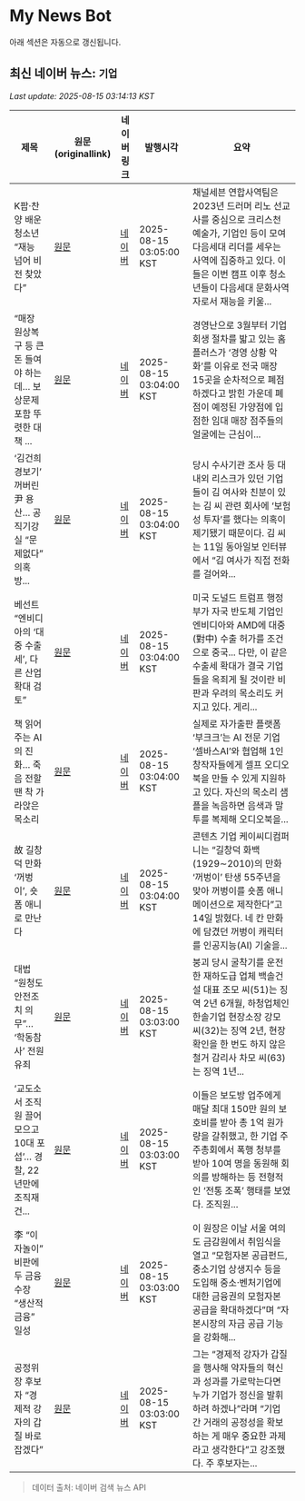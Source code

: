 # My News Bot

아래 섹션은 자동으로 갱신됩니다.

<!-- NEWS:START -->
## 최신 네이버 뉴스: `기업`
_Last update: 2025-08-15 03:14:13 KST_

| 제목 | 원문(originallink) | 네이버 링크 | 발행시각 | 요약 |
|---|---|---|---|---|
| K팝·찬양 배운 청소년 “재능 넘어 비전 찾았다” | [원문](https://www.kmib.co.kr/article/view.asp?arcid=1755158070&code=23111111&cp=nv) | [네이버](https://n.news.naver.com/mnews/article/005/0001796042?sid=103) | 2025-08-15 03:05:00 KST | 채널세븐 연합사역팀은 2023년 드러머 리노 선교사를 중심으로 크리스천 예술가, 기업인 등이 모여 다음세대 리더를 세우는 사역에 집중하고 있다. 이들은 이번 캠프 이후 청소년들이 다음세대 문화사역자로서 재능을 키울... |
| “매장 원상복구 등 큰돈 들여야 하는데… 보상문제 포함 뚜렷한 대책 ... | [원문](https://www.donga.com/news/Economy/article/all/20250814/132191201/2) | [네이버](https://n.news.naver.com/mnews/article/020/0003654439?sid=101) | 2025-08-15 03:04:00 KST | 경영난으로 3월부터 기업회생 절차를 밟고 있는 홈플러스가 ‘경영 상황 악화’를 이유로 전국 매장 15곳을 순차적으로 폐점하겠다고 밝힌 가운데 폐점이 예정된 가양점에 입점한 임대 매장 점주들의 얼굴에는 근심이... |
| ‘김건희 경보기’ 꺼버린 尹 용산… 공직기강실 “문제없다” 의혹 방... | [원문](https://www.donga.com/news/Society/article/all/20250815/132190966/2) | [네이버](https://n.news.naver.com/mnews/article/020/0003654448?sid=102) | 2025-08-15 03:04:00 KST | 당시 수사기관 조사 등 대내외 리스크가 있던 기업들이 김 여사와 친분이 있는 김 씨 관련 회사에 ‘보험성 투자’를 했다는 의혹이 제기됐기 때문이다. 김 씨는 11일 동아일보 인터뷰에서 “김 여사가 직접 전화를 걸어와... |
| 베선트 “엔비디아의 ‘대중 수출세’, 다른 산업 확대 검토” | [원문](https://www.donga.com/news/Inter/article/all/20250814/132191020/2) | [네이버](https://n.news.naver.com/mnews/article/020/0003654446?sid=104) | 2025-08-15 03:04:00 KST | 미국 도널드 트럼프 행정부가 자국 반도체 기업인 엔비디아와 AMD에 대중(對中) 수출 허가를 조건으로 중국... 다만, 이 같은 수출세 확대가 결국 기업들을 옥죄게 될 것이란 비판과 우려의 목소리도 커지고 있다. 게리... |
| 책 읽어주는 AI의 진화… 죽음 전할땐 착 가라앉은 목소리 | [원문](https://www.donga.com/news/Culture/article/all/20250814/132190800/2) | [네이버](https://n.news.naver.com/mnews/article/020/0003654452?sid=103) | 2025-08-15 03:04:00 KST | 실제로 자가출판 플랫폼 ‘부크크’는 AI 전문 기업 ‘셀바스AI’와 협업해 1인 창작자들에게 셀프 오디오북을 만들 수 있게 지원하고 있다. 자신의 목소리 샘플을 녹음하면 음색과 말투를 복제해 오디오북을... |
| 故 길창덕 만화 ‘꺼벙이’, 숏폼 애니로 만난다 | [원문](https://www.donga.com/news/People/article/all/20250814/132191123/2) | [네이버](https://n.news.naver.com/mnews/article/020/0003654444?sid=102) | 2025-08-15 03:04:00 KST | 콘텐츠 기업 케이씨디컴퍼니는 “길창덕 화백(1929∼2010)의 만화 ‘꺼벙이’ 탄생 55주년을 맞아 꺼벙이를 숏폼 애니메이션으로 제작한다”고 14일 밝혔다. 네 칸 만화에 담겼던 꺼벙이 캐릭터를 인공지능(AI) 기술을... |
| 대법 “원청도 안전조치 의무”… ‘학동참사’ 전원유죄 | [원문](https://www.donga.com/news/Society/article/all/20250814/132191005/2) | [네이버](https://n.news.naver.com/mnews/article/020/0003654421?sid=102) | 2025-08-15 03:03:00 KST | 붕괴 당시 굴착기를 운전한 재하도급 업체 백솔건설 대표 조모 씨(51)는 징역 2년 6개월, 하청업체인 한솔기업 현장소장 강모 씨(32)는 징역 2년, 현장 확인을 한 번도 하지 않은 철거 감리사 차모 씨(63)는 징역 1년... |
| ‘교도소서 조직원 끌어모으고 10대 포섭’… 경찰, 22년만에 조직재건... | [원문](https://www.donga.com/news/Society/article/all/20250814/132191007/2) | [네이버](https://n.news.naver.com/mnews/article/020/0003654420?sid=102) | 2025-08-15 03:03:00 KST | 이들은 보도방 업주에게 매달 최대 150만 원의 보호비를 받아 총 1억 원가량을 갈취했고, 한 기업 주주총회에서 폭행 청부를 받아 10여 명을 동원해 회의를 방해하는 등 전형적인 ‘전통 조폭’ 행태를 보였다. 조직원... |
| 李 “이자놀이” 비판에 두 금융수장 “생산적 금융” 일성 | [원문](https://www.donga.com/news/Economy/article/all/20250814/132190892/2) | [네이버](https://n.news.naver.com/mnews/article/020/0003654430?sid=101) | 2025-08-15 03:03:00 KST | 이 원장은 이날 서울 여의도 금감원에서 취임식을 열고 “모험자본 공급펀드, 중소기업 상생지수 등을 도입해 중소·벤처기업에 대한 금융권의 모험자본 공급을 확대하겠다”며 “자본시장의 자금 공급 기능을 강화해... |
| 공정위장 후보자 “경제적 강자의 갑질 바로잡겠다” | [원문](https://www.donga.com/news/Economy/article/all/20250814/132190890/2) | [네이버](https://n.news.naver.com/mnews/article/020/0003654431?sid=101) | 2025-08-15 03:03:00 KST | 그는 “경제적 강자가 갑질을 행사해 약자들의 혁신과 성과를 가로막는다면 누가 기업가 정신을 발휘하려 하겠나”라며 “기업 간 거래의 공정성을 확보하는 게 매우 중요한 과제라고 생각한다”고 강조했다. 주 후보자는... |

> 데이터 출처: 네이버 검색 뉴스 API
<!-- NEWS:END -->

